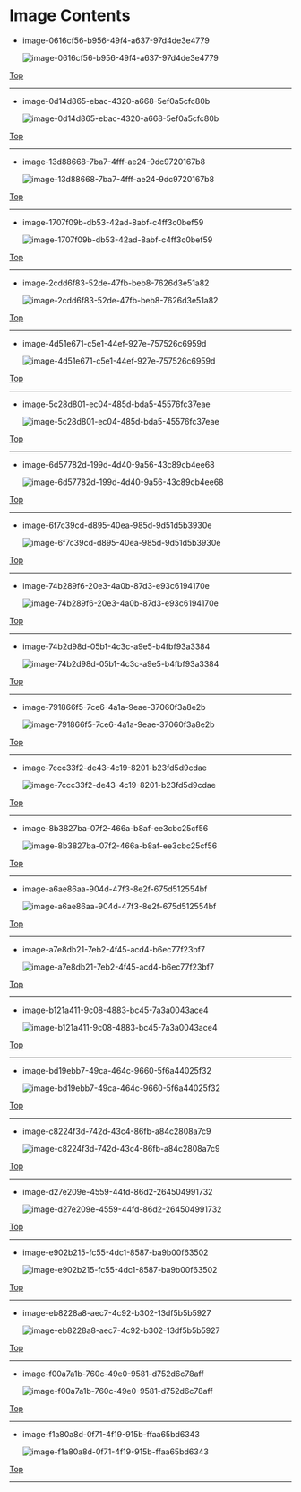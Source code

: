 
# Image Contents

- image-0616cf56-b956-49f4-a637-97d4de3e4779

	![image-0616cf56-b956-49f4-a637-97d4de3e4779](https://github.com/kj-park/tech/blob/main/AD/media/image-0616cf56-b956-49f4-a637-97d4de3e4779.png?raw=true)

[<i class="fa fa-chevron-up" aria-hidden="true"></i> Top](#)

---

- image-0d14d865-ebac-4320-a668-5ef0a5cfc80b

	![image-0d14d865-ebac-4320-a668-5ef0a5cfc80b](https://github.com/kj-park/tech/blob/main/AD/media/image-0d14d865-ebac-4320-a668-5ef0a5cfc80b.png?raw=true)

[<i class="fa fa-chevron-up" aria-hidden="true"></i> Top](#)

---

- image-13d88668-7ba7-4fff-ae24-9dc9720167b8

	![image-13d88668-7ba7-4fff-ae24-9dc9720167b8](https://github.com/kj-park/tech/blob/main/AD/media/image-13d88668-7ba7-4fff-ae24-9dc9720167b8.png?raw=true)

[<i class="fa fa-chevron-up" aria-hidden="true"></i> Top](#)

---

- image-1707f09b-db53-42ad-8abf-c4ff3c0bef59

	![image-1707f09b-db53-42ad-8abf-c4ff3c0bef59](https://github.com/kj-park/tech/blob/main/AD/media/image-1707f09b-db53-42ad-8abf-c4ff3c0bef59.png?raw=true)

[<i class="fa fa-chevron-up" aria-hidden="true"></i> Top](#)

---

- image-2cdd6f83-52de-47fb-beb8-7626d3e51a82

	![image-2cdd6f83-52de-47fb-beb8-7626d3e51a82](https://github.com/kj-park/tech/blob/main/AD/media/image-2cdd6f83-52de-47fb-beb8-7626d3e51a82.png?raw=true)

[<i class="fa fa-chevron-up" aria-hidden="true"></i> Top](#)

---

- image-4d51e671-c5e1-44ef-927e-757526c6959d

	![image-4d51e671-c5e1-44ef-927e-757526c6959d](https://github.com/kj-park/tech/blob/main/AD/media/image-4d51e671-c5e1-44ef-927e-757526c6959d.png?raw=true)

[<i class="fa fa-chevron-up" aria-hidden="true"></i> Top](#)

---

- image-5c28d801-ec04-485d-bda5-45576fc37eae

	![image-5c28d801-ec04-485d-bda5-45576fc37eae](https://github.com/kj-park/tech/blob/main/AD/media/image-5c28d801-ec04-485d-bda5-45576fc37eae.png?raw=true)

[<i class="fa fa-chevron-up" aria-hidden="true"></i> Top](#)

---

- image-6d57782d-199d-4d40-9a56-43c89cb4ee68

	![image-6d57782d-199d-4d40-9a56-43c89cb4ee68](https://github.com/kj-park/tech/blob/main/AD/media/image-6d57782d-199d-4d40-9a56-43c89cb4ee68.png?raw=true)

[<i class="fa fa-chevron-up" aria-hidden="true"></i> Top](#)

---

- image-6f7c39cd-d895-40ea-985d-9d51d5b3930e

	![image-6f7c39cd-d895-40ea-985d-9d51d5b3930e](https://github.com/kj-park/tech/blob/main/AD/media/image-6f7c39cd-d895-40ea-985d-9d51d5b3930e.png?raw=true)

[<i class="fa fa-chevron-up" aria-hidden="true"></i> Top](#)

---

- image-74b289f6-20e3-4a0b-87d3-e93c6194170e

	![image-74b289f6-20e3-4a0b-87d3-e93c6194170e](https://github.com/kj-park/tech/blob/main/AD/media/image-74b289f6-20e3-4a0b-87d3-e93c6194170e.png?raw=true)

[<i class="fa fa-chevron-up" aria-hidden="true"></i> Top](#)

---

- image-74b2d98d-05b1-4c3c-a9e5-b4fbf93a3384

	![image-74b2d98d-05b1-4c3c-a9e5-b4fbf93a3384](https://github.com/kj-park/tech/blob/main/AD/media/image-74b2d98d-05b1-4c3c-a9e5-b4fbf93a3384.png?raw=true)

[<i class="fa fa-chevron-up" aria-hidden="true"></i> Top](#)

---

- image-791866f5-7ce6-4a1a-9eae-37060f3a8e2b

	![image-791866f5-7ce6-4a1a-9eae-37060f3a8e2b](https://github.com/kj-park/tech/blob/main/AD/media/image-791866f5-7ce6-4a1a-9eae-37060f3a8e2b.png?raw=true)

[<i class="fa fa-chevron-up" aria-hidden="true"></i> Top](#)

---

- image-7ccc33f2-de43-4c19-8201-b23fd5d9cdae

	![image-7ccc33f2-de43-4c19-8201-b23fd5d9cdae](https://github.com/kj-park/tech/blob/main/AD/media/image-7ccc33f2-de43-4c19-8201-b23fd5d9cdae.png?raw=true)

[<i class="fa fa-chevron-up" aria-hidden="true"></i> Top](#)

---

- image-8b3827ba-07f2-466a-b8af-ee3cbc25cf56

	![image-8b3827ba-07f2-466a-b8af-ee3cbc25cf56](https://github.com/kj-park/tech/blob/main/AD/media/image-8b3827ba-07f2-466a-b8af-ee3cbc25cf56.png?raw=true)

[<i class="fa fa-chevron-up" aria-hidden="true"></i> Top](#)

---

- image-a6ae86aa-904d-47f3-8e2f-675d512554bf

	![image-a6ae86aa-904d-47f3-8e2f-675d512554bf](https://github.com/kj-park/tech/blob/main/AD/media/image-a6ae86aa-904d-47f3-8e2f-675d512554bf.png?raw=true)

[<i class="fa fa-chevron-up" aria-hidden="true"></i> Top](#)

---

- image-a7e8db21-7eb2-4f45-acd4-b6ec77f23bf7

	![image-a7e8db21-7eb2-4f45-acd4-b6ec77f23bf7](https://github.com/kj-park/tech/blob/main/AD/media/image-a7e8db21-7eb2-4f45-acd4-b6ec77f23bf7.png?raw=true)

[<i class="fa fa-chevron-up" aria-hidden="true"></i> Top](#)

---

- image-b121a411-9c08-4883-bc45-7a3a0043ace4

	![image-b121a411-9c08-4883-bc45-7a3a0043ace4](https://github.com/kj-park/tech/blob/main/AD/media/image-b121a411-9c08-4883-bc45-7a3a0043ace4.png?raw=true)

[<i class="fa fa-chevron-up" aria-hidden="true"></i> Top](#)

---

- image-bd19ebb7-49ca-464c-9660-5f6a44025f32

	![image-bd19ebb7-49ca-464c-9660-5f6a44025f32](https://github.com/kj-park/tech/blob/main/AD/media/image-bd19ebb7-49ca-464c-9660-5f6a44025f32.png?raw=true)

[<i class="fa fa-chevron-up" aria-hidden="true"></i> Top](#)

---

- image-c8224f3d-742d-43c4-86fb-a84c2808a7c9

	![image-c8224f3d-742d-43c4-86fb-a84c2808a7c9](https://github.com/kj-park/tech/blob/main/AD/media/image-c8224f3d-742d-43c4-86fb-a84c2808a7c9.png?raw=true)

[<i class="fa fa-chevron-up" aria-hidden="true"></i> Top](#)

---

- image-d27e209e-4559-44fd-86d2-264504991732

	![image-d27e209e-4559-44fd-86d2-264504991732](https://github.com/kj-park/tech/blob/main/AD/media/image-d27e209e-4559-44fd-86d2-264504991732.png?raw=true)

[<i class="fa fa-chevron-up" aria-hidden="true"></i> Top](#)

---

- image-e902b215-fc55-4dc1-8587-ba9b00f63502

	![image-e902b215-fc55-4dc1-8587-ba9b00f63502](https://github.com/kj-park/tech/blob/main/AD/media/image-e902b215-fc55-4dc1-8587-ba9b00f63502.png?raw=true)

[<i class="fa fa-chevron-up" aria-hidden="true"></i> Top](#)

---

- image-eb8228a8-aec7-4c92-b302-13df5b5b5927

	![image-eb8228a8-aec7-4c92-b302-13df5b5b5927](https://github.com/kj-park/tech/blob/main/AD/media/image-eb8228a8-aec7-4c92-b302-13df5b5b5927.png?raw=true)

[<i class="fa fa-chevron-up" aria-hidden="true"></i> Top](#)

---

- image-f00a7a1b-760c-49e0-9581-d752d6c78aff

	![image-f00a7a1b-760c-49e0-9581-d752d6c78aff](https://github.com/kj-park/tech/blob/main/AD/media/image-f00a7a1b-760c-49e0-9581-d752d6c78aff.png?raw=true)

[<i class="fa fa-chevron-up" aria-hidden="true"></i> Top](#)

---

- image-f1a80a8d-0f71-4f19-915b-ffaa65bd6343

	![image-f1a80a8d-0f71-4f19-915b-ffaa65bd6343](https://github.com/kj-park/tech/blob/main/AD/media/image-f1a80a8d-0f71-4f19-915b-ffaa65bd6343.png?raw=true)

[<i class="fa fa-chevron-up" aria-hidden="true"></i> Top](#)

---

